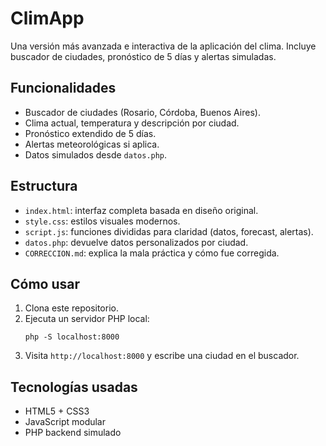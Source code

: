 <!-- Commit 5: Documentación nueva para versión avanzada-->
# ClimApp

Una versión más avanzada e interactiva de la aplicación del clima. Incluye buscador de ciudades, pronóstico de 5 días y alertas simuladas.

## Funcionalidades

- Buscador de ciudades (Rosario, Córdoba, Buenos Aires).
- Clima actual, temperatura y descripción por ciudad.
- Pronóstico extendido de 5 días.
- Alertas meteorológicas si aplica.
- Datos simulados desde `datos.php`.

## Estructura

- `index.html`: interfaz completa basada en diseño original.
- `style.css`: estilos visuales modernos.
- `script.js`: funciones divididas para claridad (datos, forecast, alertas).
- `datos.php`: devuelve datos personalizados por ciudad.
- `CORRECCION.md`: explica la mala práctica y cómo fue corregida.

## Cómo usar

1. Clona este repositorio.
2. Ejecuta un servidor PHP local:
   ```
   php -S localhost:8000
   ```
3. Visita `http://localhost:8000` y escribe una ciudad en el buscador.

## Tecnologías usadas

- HTML5 + CSS3
- JavaScript modular
- PHP backend simulado

